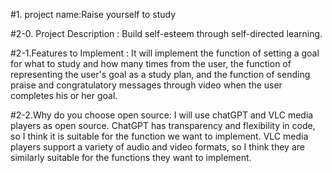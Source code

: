 #1. project name:Raise yourself to study


#2-0. Project Description : Build self-esteem through self-directed learning.

#2-1.Features to Implement : It will implement the function of setting a goal for what to study and how many times from the user, the function of representing the user's goal as a study plan, and the function of sending praise and congratulatory messages through video when the user completes his or her goal.

#2-2.Why do you choose open source: I will use chatGPT and VLC media players as open source. ChatGPT has transparency and flexibility in code, so I think it is suitable for the function we want to implement. VLC media players support a variety of audio and video formats, so I think they are similarly suitable for the functions they want to implement.
